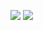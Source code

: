 
![](https://github-readme-stats.vercel.app/api?username=anton7r&show_icons=true&theme=tokyonight&line_height=27)
![](https://github-readme-stats.vercel.app/api/top-langs/?username=anton7r&hide=css,java,html&theme=tokyonight)

